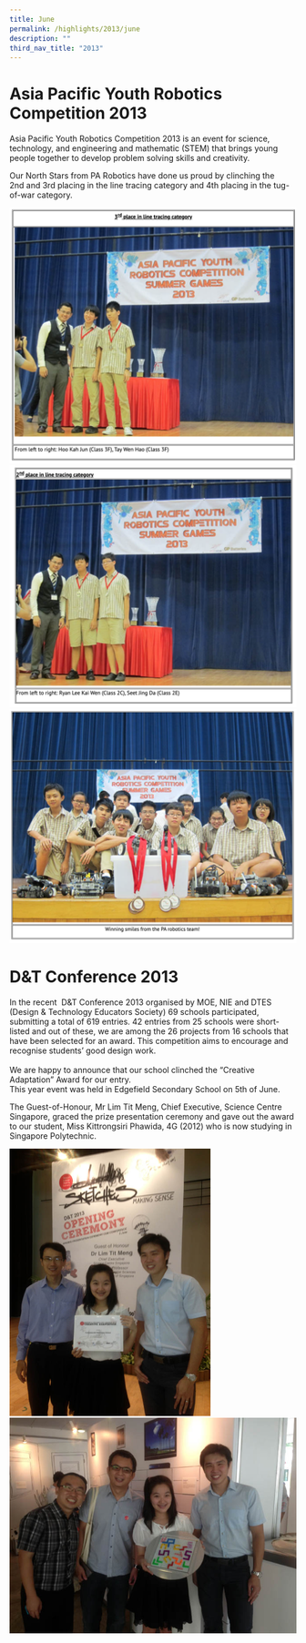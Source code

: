 ```yaml
---
title: June
permalink: /highlights/2013/june
description: ""
third_nav_title: "2013"
---
```

# Asia Pacific Youth Robotics Competition 2013
Asia Pacific Youth Robotics Competition 2013 is an event for science, technology, and engineering and mathematic (STEM) that brings young people together to develop problem solving skills and creativity.  

Our North Stars from PA Robotics have done us proud by clinching the 2nd and 3rd placing in the line tracing category and 4th placing in the tug-of-war category.

![](/images/robotics1.png)
![](/images/robotics2.png)
![](/images/robotics3.png)

# D&T Conference 2013
In the recent  D&T Conference 2013 organised by MOE, NIE and DTES (Design & Technology Educators Society) 69 schools participated, submitting a total of 619 entries. 42 entries from 25 schools were short-listed and out of these, we are among the 26 projects from 16 schools that have been selected for an award. This competition aims to encourage and recognise students’ good design work.  
   
We are happy to announce that our school clinched the “Creative Adaptation” Award for our entry.  
This year event was held in Edgefield Secondary School on 5th of June.  
  
The Guest-of-Honour, Mr Lim Tit Meng, Chief Executive, Science Centre Singapore, graced the prize presentation ceremony and gave out the award to our student, Miss Kittrongsiri Phawida, 4G (2012) who is now studying in Singapore Polytechnic.

<img src="/images/dnt01.jpeg" 
     style="width:70%">
![](/images/dnt02.jpeg)